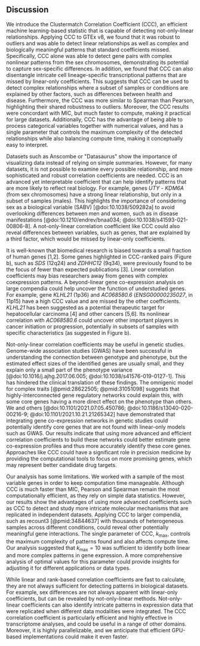 ## Discussion

We introduce the Clustermatch Correlation Coefficient (CCC), an efficient machine learning-based statistic that is capable of detecting not-only-linear relationships.
Applying CCC to GTEx v8, we found that it was robust to outliers and was able to detect linear relationships as well as complex and biologically meaningful patterns that standard coefficients missed.
Specifically, CCC alone was able to detect gene pairs with complex nonlinear patterns from the sex chromosomes, demonstrating its potential to capture sex-specific differences.
In addition, we found that CCC can also disentangle intricate cell lineage-specific transcriptional patterns that are missed by linear-only coefficients.
This suggests that CCC can be used to detect complex relationships where a subset of samples or conditions are explained by other factors, such as differences between health and disease.
Furthermore, the CCC was more similar to Spearman than Pearson, highlighting their shared robustness to outliers.
Moreover, the CCC results were concordant with MIC, but much faster to compute, making it practical for large datasets.
Additionally, CCC has the advantage of being able to process categorical variables together with numerical values, and has a single parameter that controls the maximum complexity of the detected relationships while also balancing compute time, making it conceptually easy to interpret.


Datasets such as Anscombe or "Datasaurus" show the importance of visualizing data instead of relying on simple summaries.
However, for many datasets, it is not possible to examine every possible relationship, and more sophisticated and robust correlation coefficients are needed.
CCC is an advanced yet interpretable coefficient that can help identify patterns that are more likely to reflect real biology.
For example, genes *UTY* - *KDM6A* (from sex chromosomes) have a strong linear relationship, but only in a subset of samples (males).
This highlights the importance of considering sex as a biological variable (SABV) [@doi:10.1038/509282a] to avoid overlooking differences between men and women, such as in disease manifestations [@doi:10.1210/endrev/bnaa034; @doi:10.1038/s41593-021-00806-8].
A not-only-linear correlation coefficient like CCC could also reveal differences between variables, such as genes, that are explained by a third factor, which would be missed by linear-only coefficients.


It is well-known that biomedical research is biased towards a small fraction of human genes [1,2].
Some genes highlighted in CCC-ranked pairs (Figure b), such as *SDS* (12q24) and *ZDHHC12* (9q34), were previously found to be the focus of fewer than expected publications [3].
Linear correlation coefficients may bias researchers away from genes with complex coexpression patterns.
A beyond-linear gene co-expression analysis on large compendia could help uncover the function of understudied genes.
For example, gene *KLHL21* (1p36) and *AC068580.6* (*ENSG00000235027*, in 11p15) have a high CCC value and are missed by the other coefficients.
*KLHL21* has been suggested as a potential therapeutic target for hepatocellular carcinoma [4] and other cancers [5,6].
Its nonlinear correlation with *AC068580.6* could uncover other important players in cancer initiation or progression, potentially in subsets of samples with specific characteristics (as suggested in Figure b).


Not-only-linear correlation coefficients may be useful in genetic studies.
Genome-wide association studies (GWAS) have been successful in understanding the connection between genotype and phenotype, but the estimated effect sizes of the identified genes are usually small, and they explain only a small part of the phenotype variance [@doi:10.1016/j.ajhg.2017.06.005; @doi:10.1038/s41576-019-0127-1].
This has hindered the clinical translation of these findings.
The omnigenic model for complex traits [@pmid:28622505; @pmid:31051098] suggests that highly-interconnected gene regulatory networks could explain this, with some core genes having a more direct effect on the phenotype than others.
We and others [@doi:10.1101/2021.07.05.450786; @doi:10.1186/s13040-020-00216-9; @doi:10.1101/2021.10.21.21265342] have demonstrated that integrating gene co-expression networks in genetic studies could potentially identify core genes that are not found with linear-only models such as GWAS.
Our results indicate that using more advanced and efficient correlation coefficients to build these networks could better estimate gene co-expression profiles and thus more accurately identify these core genes.
Approaches like CCC could have a significant role in precision medicine by providing the computational tools to focus on more promising genes, which may represent better candidate drug targets.


Our analysis has some limitations.
We worked with a sample of the most variable genes in order to keep computation time manageable.
Although CCC is much faster than MIC, Pearson and Spearman remain the most computationally efficient, as they rely on simple data statistics.
However, our results show the advantages of using more advanced coefficients such as CCC to detect and study more intricate molecular mechanisms that are replicated in independent datasets.
Applying CCC to larger compendia, such as recount3 [@pmid:34844637] with thousands of heterogeneous samples across different conditions, could reveal other potentially meaningful gene interactions.
The single parameter of CCC, $k_{\mathrm{max}}$, controls the maximum complexity of patterns found and also affects compute time.
Our analysis suggested that $k_{\mathrm{max}}=10$ was sufficient to identify both linear and more complex patterns in gene expression.
A more comprehensive analysis of optimal values for this parameter could provide insights for adjusting it for different applications or data types.


While linear and rank-based correlation coefficients are fast to calculate, they are not always sufficient for detecting patterns in biological datasets.
For example, sex differences are not always apparent with linear-only coefficients, but can be revealed by not-only-linear methods.
Not-only-linear coefficients can also identify intricate patterns in expression data that were replicated when different data modalities were integrated.
The CCC correlation coefficient is particularly efficient and highly effective in transcriptome analyses, and could be useful in a range of other domains.
Moreover, it is highly parallelizable, and we anticipate that efficient GPU-based implementations could make it even faster.
